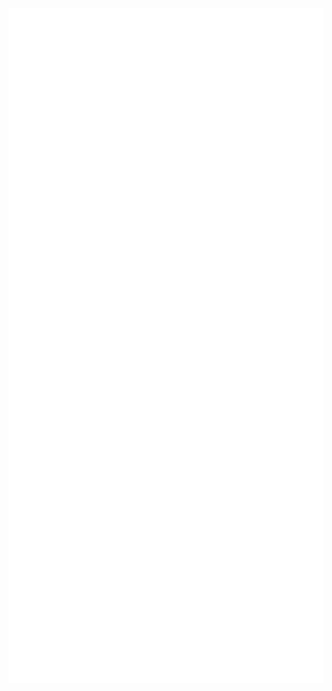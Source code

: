 <div align="center">
    <img src="./src/html.svg" width="1920" height="1080" alt="css-in-readme">
</div>